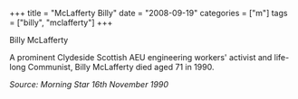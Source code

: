 +++
title = "McLafferty Billy"
date = "2008-09-19"
categories = ["m"]
tags = ["billy", "mclafferty"]
+++

Billy McLafferty

A prominent Clydeside Scottish AEU engineering workers' activist and life-long Communist, Billy McLafferty died aged 71 in 1990.

_Source: Morning Star 16th November 1990_
